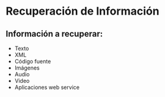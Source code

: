 # Recuperación de Información

## Información a recuperar:

* Texto
* XML
* Código fuente
* Imágenes
* Audio
* Video
* Aplicaciones web service


